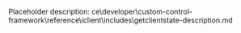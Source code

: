 Placeholder description: ce\developer\custom-control-framework\reference\iclient\includes\getclientstate-description.md